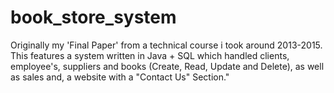 # book_store_system
Originally my 'Final Paper' from a technical course i took around 2013-2015. This features a system written in Java + SQL which handled clients, employee's, suppliers and books (Create, Read, Update and Delete), as well as sales and, a website with a "Contact Us" Section."
